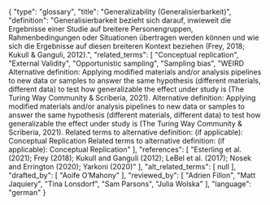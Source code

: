 {
    "type": "glossary",
    "title": "Generalizability (Generalisierbarkeit)",
    "definition": "Generalisierbarkeit bezieht sich darauf, inwieweit die Ergebnisse einer Studie auf breitere Personengruppen, Rahmenbedingungen oder Situationen übertragen werden können und wie sich die Ergebnisse auf diesen breiteren Kontext beziehen (Frey, 2018; Kukull & Ganguli, 2012).",
    "related_terms": [
        "Conceptual replication",
        "External Validity",
        "Opportunistic sampling",
        "Sampling bias",
        "WEIRD Alternative definition: Applying modified materials and/or analysis pipelines to new data or samples to answer the same hypothesis (different materials, different data) to test how generalizable the effect under study is (The Turing Way Community & Scriberia, 2021). Alternative definition: Applying modified materials and/or analysis pipelines to new data or samples to answer the same hypothesis (different materials, different data) to test how generalizable the effect under study is (The Turing Way Community & Scriberia, 2021). Related terms to alternative definition: (if applicable): Conceptual Replication Related terms to alternative definition: (if applicable): Conceptual Replication"
    ],
    "references": [
        "Esterling et al. (2021); Frey (2018); Kukull and Ganguli (2012); LeBel et al. (2017);  Nosek and Errington (2020); Yarkoni (2020)"
    ],
    "alt_related_terms": [
        null
    ],
    "drafted_by": [
        "Aoife O’Mahony"
    ],
    "reviewed_by": [
        "Adrien Fillon",
        "Matt Jaquiery",
        "Tina Lonsdorf",
        "Sam Parsons",
        "Julia Wolska"
    ],
    "language": "german"
}
